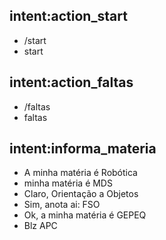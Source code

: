 ## intent:action_start
- /start
- start

## intent:action_faltas
- /faltas
- faltas

## intent:informa_materia
- A minha matéria é Robótica
- minha matéria é MDS
- Claro, Orientação a Objetos
- Sim, anota ai: FSO
- Ok, a minha matéria é GEPEQ
- Blz APC